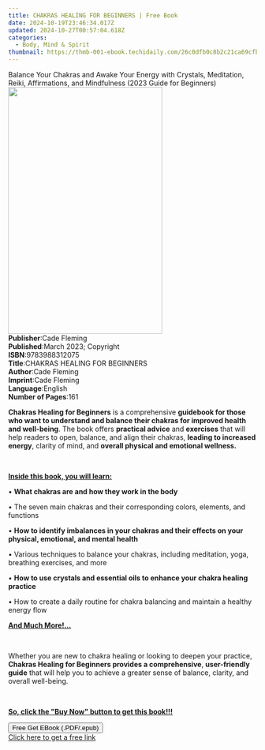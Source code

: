 ```yaml
---
title: CHAKRAS HEALING FOR BEGINNERS | Free Book
date: 2024-10-19T23:46:34.017Z
updated: 2024-10-27T00:57:04.618Z
categories:
  - Body, Mind & Spirit
thumbnail: https://thmb-001-ebook.techidaily.com/26c0dfb0c8b2c21ca69cfb0865c6f3ac15dab7cc6fc4a253c804ad7866b89106.jpg
---
```

<main id="book-container">
  <div class="flex flex-col">
    <div class="book-brief flex-1 py-6 px-4 sm:p-6 md:py-10 md:px-8">
      <!-- brief-->
      <div class="book-brief-main">
        Balance Your Chakras and Awake Your Energy with Crystals, Meditation,
        Reiki, Affirmations, and Mindfulness (2023 Guide for Beginners)
      </div>
    </div>
    <div
      class="book-meta-info flex-1 grid gap-4 col-start-1 col-end-3 row-start-1 sm:mb-6 sm:grid-cols-4 lg:gap-6 lg:col-start-2 lg:row-end-6 lg:row-span-6 lg:mb-0"
    >
      <div
        class="book-meta-info-left place-content-center mt-4 p-4 text-sm leading-6 col-start-2 col-span-2 dark:text-slate-400"
      >
        <img
          class="w-full h-500 object-cover rounded-lg sm:h-255 sm:col-span-2 lg:col-span-full"
          src="https://img-001-ebook.techidaily.com/0fa3ddb2cf73ab41d8775bf10f13f9d7ce208ed4bc883bbf60c0d10385be4aa5.jpg"
          alt=""
          width="312"
          height="500"
        />
      </div>
      <div
        class="book-meta-info-right mt-2 col-start-1 row-start-2 col-span-3 self-center"
      >
        <!-- meta data  -->
        <div class="flex flex-col px-4 md:px-8">
          <div class="flex-1">
            <strong>Publisher</strong>:<span class="px-2">Cade Fleming</span>
          </div>
          <div class="flex-1">
            <strong>Published</strong>:<span class="px-2"
              >March 2023; Copyright</span
            >
          </div>
          <div class="flex-1">
            <strong>ISBN</strong>:<span class="px-2">9783988312075</span>
          </div>
          <div class="flex-1">
            <strong>Title</strong>:<span class="px-2"
              >CHAKRAS HEALING FOR BEGINNERS</span
            >
          </div>
          <div class="flex-1">
            <strong>Author</strong>:<span class="px-2">Cade Fleming</span>
          </div>
          <div class="flex-1">
            <strong>Imprint</strong>:<span class="px-2">Cade Fleming</span>
          </div>
          <div class="flex-1">
            <strong>Language</strong>:<span class="px-2">English</span>
          </div>
          <div class="flex-1">
            <strong>Number of Pages</strong>:<span class="px-2">161</span>
          </div>
        </div>
      </div>
    </div>
    <div class="book-description flex-1 py-6 px-4 sm:p-6 md:py-10 md:px-8">
      <div class="book-description-main">
        <div accordion-content="" id="description">
          <p>
            <strong>Chakras Healing for Beginners</strong> is a comprehensive
            <strong
              >guidebook for those who want to understand and balance their
              chakras for improved health and well-being</strong
            >. The book offers <strong>practical advice</strong> and
            <strong>exercises</strong> that will help readers to open, balance,
            and align their chakras,
            <strong>leading to increased energy</strong>, clarity of mind, and
            <strong>overall physical and emotional wellness.</strong>
          </p>
          <p><br /></p>
          <p>
            <strong><u>Inside this book, you will learn:</u></strong>
          </p>
          <p>
            • <strong>What chakras are and how they work in the body</strong>
          </p>
          <p>
            • The seven main chakras and their corresponding colors, elements,
            and functions
          </p>
          <p>
            •
            <strong
              >How to identify imbalances in your chakras and their effects on
              your physical, emotional, and mental health</strong
            >
          </p>
          <p>
            • Various techniques to balance your chakras, including meditation,
            yoga, breathing exercises, and more
          </p>
          <p>
            •
            <strong
              >How to use crystals and essential oils to enhance your chakra
              healing practice</strong
            >
          </p>
          <p>
            • How to create a daily routine for chakra balancing and maintain a
            healthy energy flow
          </p>
          <p>
            <strong><u>And Much More!...</u></strong>
          </p>
          <p><br /></p>
          <p>
            Whether you are new to chakra healing or looking to deepen your
            practice,
            <strong
              >Chakras Healing for Beginners provides a comprehensive</strong
            >, <strong>user-friendly guide</strong> that will help you to
            achieve a greater sense of balance, clarity, and overall well-being.
          </p>
          <p>&nbsp;</p>
          <p>
            <strong
              ><u>So, click the "Buy Now" button to get this book!!!</u></strong
            >
          </p>
        </div>
        <div class="accordion-fader"></div>
      </div>
    </div>
    <div class="book-excerpts flex-1 py-6 px-4 sm:p-6 md:py-10 md:px-8"></div>
    <div
      class="book-about-author flex-1 py-6 px-4 sm:p-6 md:py-10 md:px-8"
    ></div>
    <div class="book-free-get flex-1 py-6 px-4 sm:p-6 md:py-10 md:px-8">
      <button
        id="btn-free-get"
        class="bg-blue-500 hover:bg-blue-700 text-white font-bold py-2 px-4 rounded"
      >
        Free Get EBook (.PDF/.epub)
      </button>
      <div id="countdown-display" class="px-2 text-lg mt-2"></div>
      <a
        id="free-link"
        class="hidden bg-blue-500 hover:bg-blue-700 text-white font-bold py-2 px-4 rounded"
        href="https://www.ebooks.com/en-us/book/210803289/chakras-healing-for-beginners/cade-fleming/"
        target="_blank"
        >Click here to get a free link</a
      >
    </div>
    <script>
      let countdownTime = 0;
      let countdownInterval = null;
      document
        .getElementById('btn-free-get')
        .addEventListener('click', startCountdown);
      function startCountdown() {
        countdownTime = new Date().getTime() + 60000 * 3;
        countdownInterval = setInterval(updateCountdown, 1000);
        document.getElementById('btn-free-get').disabled = true;
        document
          .getElementById('btn-free-get')
          .classList.add('bg-gray-500', 'cursor-not-allowed');
      }
      function updateCountdown() {
        let currentTime = new Date().getTime();
        let timeLeft = countdownTime - currentTime;
        let secondsLeft = Math.floor(timeLeft / 1000);
        document.getElementById('countdown-display').innerHTML =
          `Remaining time: ${secondsLeft} seconds.`;
        if (secondsLeft <= 0) {
          clearInterval(countdownInterval);
          document.getElementById('btn-free-get').classList.add('hidden');
          document.getElementById('free-link').classList.remove('hidden');
          document.getElementById('countdown-display').innerHTML = '';
        }
      }
    </script>
  </div>
</main>

<ins class="adsbygoogle"
      style="display:block"
      data-ad-client="ca-pub-7571918770474297"
      data-ad-slot="8358498916"
      data-ad-format="auto"
      data-full-width-responsive="true"></ins>
    